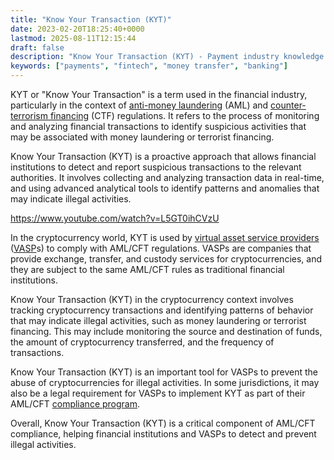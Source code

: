 ```yaml
---
title: "Know Your Transaction (KYT)"
date: 2023-02-20T18:25:40+0000
lastmod: 2025-08-11T12:15:44
draft: false
description: "Know Your Transaction (KYT) - Payment industry knowledge and insights"
keywords: ["payments", "fintech", "money transfer", "banking"]
---
```


KYT or "Know Your Transaction" is a term used in the financial industry, particularly in the context of [anti-money laundering](https://faisalkhan.com/solutions/risk-and-compliance/anti-money-laundering-aml/) (AML) and [counter-terrorism financing](https://faisalkhan.com/solutions/risk-and-compliance/counter-terrorism-financing-ctf/) (CTF) regulations. It refers to the process of monitoring and analyzing financial transactions to identify suspicious activities that may be associated with money laundering or terrorist financing.

Know Your Transaction (KYT) is a proactive approach that allows financial institutions to detect and report suspicious transactions to the relevant authorities. It involves collecting and analyzing transaction data in real-time, and using advanced analytical tools to identify patterns and anomalies that may indicate illegal activities.

https://www.youtube.com/watch?v=L5GT0ihCVzU

In the cryptocurrency world, KYT is used by [virtual asset service providers](https://faisalkhan.com/knowledge-hub/resources-and-references/virtual-asset-service-provider/) ([VASP](https://faisalkhan.com/knowledge-hub/resources-and-references/virtual-asset-service-provider/)s) to comply with AML/CFT regulations. VASPs are companies that provide exchange, transfer, and custody services for cryptocurrencies, and they are subject to the same AML/CFT rules as traditional financial institutions.

Know Your Transaction (KYT) in the cryptocurrency context involves tracking cryptocurrency transactions and identifying patterns of behavior that may indicate illegal activities, such as money laundering or terrorist financing. This may include monitoring the source and destination of funds, the amount of cryptocurrency transferred, and the frequency of transactions.

Know Your Transaction (KYT) is an important tool for VASPs to prevent the abuse of cryptocurrencies for illegal activities. In some jurisdictions, it may also be a legal requirement for VASPs to implement KYT as part of their AML/CFT [compliance program](https://faisalkhanllc.xyz/resources/payments-wiki/c/compliance-program/).

Overall, Know Your Transaction (KYT) is a critical component of AML/CFT compliance, helping financial institutions and VASPs to detect and prevent illegal activities.